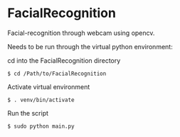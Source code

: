 # FacialRecognition
Facial-recognition through webcam using opencv.

Needs to be run through the virtual python environment:

cd into the FacialRecognition directory

```$ cd /Path/to/FacialRecognition```

Activate virtual environment

```$ . venv/bin/activate```

Run the script

```$ sudo python main.py```
